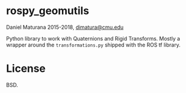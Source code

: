 # rospy_geomutils

Daniel Maturana 2015-2018, dimatura@cmu.edu

Python library to work with Quaternions and Rigid Transforms. Mostly a wrapper
around the `transformations.py` shipped with the ROS tf library.

# License

BSD.
